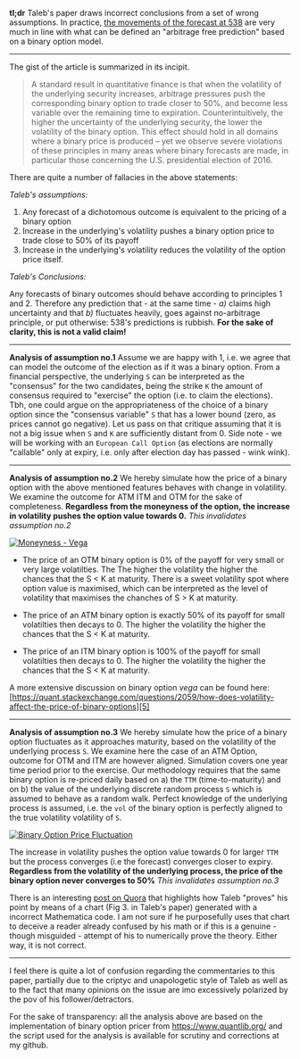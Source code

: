 **tl;dr** Taleb's paper draws incorrect conclusions from a set of wrong assumptions. 
In practice, [the movements of the forecast at 538][1] are very much in line with what can be defined an "arbitrage free prediction" based on a binary option model.

---

The gist of the article is summarized in its incipit.

> A standard result in quantitative finance is that when the volatility of the underlying security increases, arbitrage pressures push the corresponding binary option to trade closer to 50%, and become less variable over the remaining time to expiration. Counterintuitively, the higher the uncertainty of the underlying security, the lower the volatility of the binary option. This effect should hold in all domains where a binary price is produced – yet we observe severe violations of these principles in many areas where binary forecasts are made, in particular those concerning the U.S. presidential election of 2016.

There are quite a number of fallacies in the above statements:

*Taleb's assumptions:*
 1. Any forecast of a dichotomous outcome is equivalent to the pricing of a binary option 
 2. Increase in the underlying's volatility pushes a binary option price to trade close to 50% of its payoff
 3. Increase in the underlying's volatility reduces the volatility of the option price itself.

*Taleb's Conclusions:*

Any forecasts of binary outcomes should behave according to principles 1 and 2. Therefore any prediction that - at the same time - *a)* claims high uncertainty and that *b)* fluctuates heavily, goes against no-arbitrage principle, or put otherwise: 538's predictions is rubbish. **For the sake of clarity, this is not a valid claim!**

---

**Analysis of assumption no.1**
Assume we are happy with 1, i.e. we agree that can model the outcome of the election as if it was a binary option. From a financial perspective, the underlying `S` can be interpreted as the "consensus" for the two candidates, being the strike `K` the amount of consensus required to "exercise" the option (i.e. to claim the elections). Tbh, one could argue on the appropriateness of the choice of a binary option since the "consensus variable" `S` that has a lower bound (zero, as prices cannot go negative). Let us pass on that critique assuming that it is not a big issue when `S` and `K` are sufficiently distant from 0. Side note - we will be working with an `European Call Option` (as elections are normally "callable" only at expiry, i.e. only after election day has passed - wink wink).

---

**Analysis of assumption no.2**
We hereby simulate how the price of a binary option with the above mentioned features behaves with change in volatility. We examine the outcome for ATM ITM and OTM for the sake of completeness. **Regardless from the moneyness of the option, the increase in volatility pushes the option value towards 0.** *This invalidates assumption no.2*

[![Moneyness - Vega][2]][2]

- The price of an OTM binary option is 0% of the payoff for very small or very large volatilties. The  The higher the volatility the higher the chances that the S < K at maturity. There is a sweet volatility spot where option value is maximised, which can be interpreted as the level of volatility that maximises the chanches of S > K at maturity. 

- The price of an ATM binary option is exactly 50% of its payoff for small volatilties then decays to 0. The higher the volatility the higher the chances that the S < K at maturity.

- The price of an ITM binary option is 100% of the payoff for small volatilties then decays to 0. The higher the volatility the higher the chances that the S < K at maturity.

A more extensive discussion on binary option *vega* can be found here: [https://quant.stackexchange.com/questions/2059/how-does-volatility-affect-the-price-of-binary-options][5]

---

**Analysis of assumption no.3**
We hereby simulate how the price of a binary option fluctuates as it approaches maturity, based on the volatility of the underlying process `S`. We examine here the case of an ATM Option, outcome for OTM and ITM are however aligned. Simulation covers one year time period prior to the exercise. Our methodology requires that the same binary option is re-priced daily based on a) the `TTM` (time-to-maturity) and on b) the value of the underlying discrete random process `S` which is assumed to behave as a random walk. Perfect knowledge of the underlying process is assumed, i.e. the `vol` of the binary option is perfectly aligned to the true volatility volatility of `S`.

 [![Binary Option Price Fluctuation][6]][6]

The increase in volatility pushes the option value towards 0 for larger `TTM` but the process converges (i.e the forecast) converges closer to expiry. **Regardless from the volatility of the underlying process, the price of the binary option never converges to 50%** *This invalidates assumption no.3*

There is an interesting [post on Quora][7] that highlights how Taleb "proves" his point by means of a chart (Fig 3. in Taleb's paper) generated with a incorrect Mathematica code. I am not sure if he purposefully uses that chart to deceive a reader already confused by his math or if this is a genuine - though misguided - attempt of his to numerically prove the theory. Either way, it is not correct.

---

I feel there is quite a lot of confusion regarding the commentaries to this paper, partially due to the criptyc and unapologetic style of Taleb as well as to the fact that many opinions on the issue are imo excessively polarized by the pov of his follower/detractors.

For the sake of transparency: all the analysis above are based on the implementation of binary option pricer from https://www.quantlib.org/ and the script used for the analysis is available for scrutiny and corrections at my github. 


  [1]: https://projects.fivethirtyeight.com/2020-election-forecast/
  [2]: https://i.stack.imgur.com/DaEto.png
  [3]: https://i.stack.imgur.com/fvPE0.png
  [4]: https://i.stack.imgur.com/yVuQg.png
  [5]: https://quant.stackexchange.com/questions/2059/how-does-volatility-affect-the-price-of-binary-options
  [6]: https://i.stack.imgur.com/vg32b.png
  [7]: https://qr.ae/pNOkdZ
